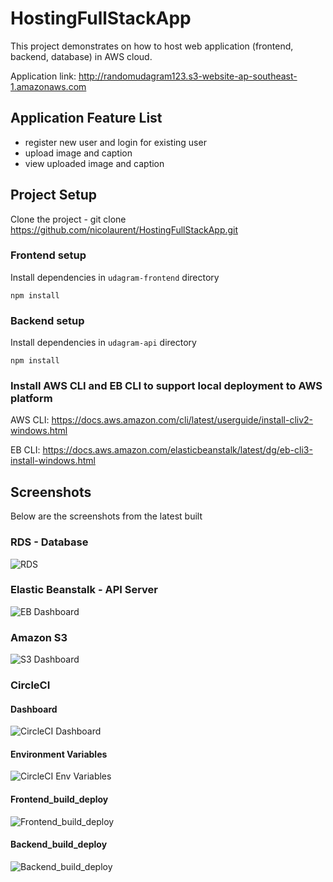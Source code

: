 # HostingFullStackApp

This project demonstrates on how to host web application (frontend, backend, database) in AWS cloud.

Application link: http://randomudagram123.s3-website-ap-southeast-1.amazonaws.com

## Application Feature List

- register new user and login for existing user
- upload image and caption
- view uploaded image and caption

## Project Setup

Clone the project - git clone https://github.com/nicolaurent/HostingFullStackApp.git

### Frontend setup
Install dependencies in `udagram-frontend` directory

`npm install`

### Backend setup

Install dependencies in `udagram-api` directory

`npm install`

### Install AWS CLI and EB CLI to support local deployment to AWS platform

AWS CLI: https://docs.aws.amazon.com/cli/latest/userguide/install-cliv2-windows.html

EB CLI: https://docs.aws.amazon.com/elasticbeanstalk/latest/dg/eb-cli3-install-windows.html

## Screenshots
Below are the screenshots from the latest built

### RDS - Database

![RDS](https://user-images.githubusercontent.com/14368846/131946924-993dd65f-65b4-488a-8867-cf5a5b1b5465.JPG)

### Elastic Beanstalk - API Server

![EB Dashboard](https://user-images.githubusercontent.com/14368846/131947082-089729b5-232d-44ea-81e8-6ca3d56c0dd4.JPG)

### Amazon S3

![S3 Dashboard](https://user-images.githubusercontent.com/14368846/131947188-1fbb36cc-b8c3-4254-b644-ff8d88fd4913.JPG)

### CircleCI

#### Dashboard

![CircleCI Dashboard](https://user-images.githubusercontent.com/14368846/131947472-58d4fa34-e14f-4064-9f18-23a068105849.JPG)

#### Environment Variables

![CircleCI Env Variables](https://user-images.githubusercontent.com/14368846/131947490-b840c421-c0d0-4b11-8fe8-40571b6e0b93.JPG)

#### Frontend_build_deploy

![Frontend_build_deploy](https://user-images.githubusercontent.com/14368846/131947500-82653391-2511-4823-848a-5e506feb2b84.png)

#### Backend_build_deploy

![Backend_build_deploy](https://user-images.githubusercontent.com/14368846/131947514-d0afdcd6-d259-43d4-9c72-b3d0685ee35e.png)
